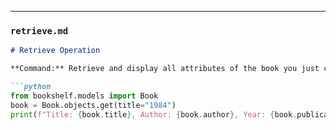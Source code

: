 ***

### **`retrieve.md`**

```markdown
# Retrieve Operation

**Command:** Retrieve and display all attributes of the book you just created.

```python
from bookshelf.models import Book
book = Book.objects.get(title="1984")
print(f"Title: {book.title}, Author: {book.author}, Year: {book.publication_year}")